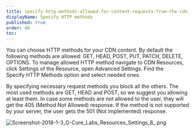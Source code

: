 ```yaml
---
title: specify-http-methods-allowed-for-content-requests-from-the-cdn
displayName: Specify HTTP methods
published: true
order: 40
toc:
---
```

You can choose HTTP methods for your CDN content. By default the following methods are allowed: GET, HEAD, POST, PUT, PATCH, DELETE, OPTIONS. To manage allowed HTTP method navigate to CDN Resources, click Settings of the Resource, open Advanced Settings. Find the Specify HTTP Methods option and select needed ones.

By specifying necessary request methods you block all the others. The most used methods are GET, HEAD and POST, so we suggest you allowing at least them. In case some methods are not allowed to the user, they will get the 405 (Method Not Allowed) response. If the method is not supported by your server, the user gets the 501 (Not Implemented) response.  

<img src="https://support.gcore.com/hc/article_attachments/115011430745/Screenshot-2018-1-3_G-Core_Labs_Resources_Settings_8_.png" alt="Screenshot-2018-1-3_G-Core_Labs_Resources_Settings_8_.png">